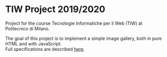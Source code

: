 # TIW Project 2019/2020

Project for the course Tecnologie Informatiche per il Web (TIW) at Politecnico di Milano.

The goal of this project is to implement a simple image gallery, both in pure HTML and with JavaScript.\
Full specifications are described [here](https://github.com/sup3rgiu/TIW-Project-2019-2020/blob/master/Docs/Specification.pdf).
